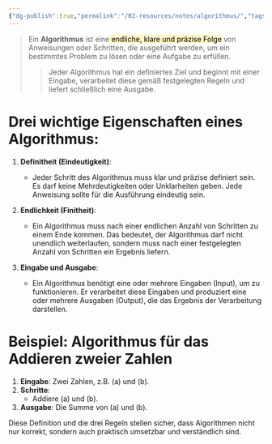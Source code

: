 ```yaml
---
{"dg-publish":true,"permalink":"/02-resources/notes/algorithmus/","tags":["algorithmus","informatik/code/algorithmus"],"noteIcon":"","updated":"2025-09-10T16:32:57.376+02:00"}
---
```


>Ein **Algorithmus** ist eine<mark style="background: #FFF3A3A6;"> endliche, klare und präzise Folge</mark> von Anweisungen oder Schritten, die ausgeführt werden, um ein bestimmtes Problem zu lösen oder eine Aufgabe zu erfüllen. 
>>Jeder Algorithmus hat ein definiertes Ziel und beginnt mit einer Eingabe, verarbeitet diese gemäß festgelegten Regeln und liefert schließlich eine Ausgabe.

# Drei wichtige Eigenschaften eines Algorithmus:

1. **Definitheit (Eindeutigkeit)**:
   - Jeder Schritt des Algorithmus muss klar und präzise definiert sein. Es darf keine Mehrdeutigkeiten oder Unklarheiten geben. Jede Anweisung sollte für die Ausführung eindeutig sein.

2. **Endlichkeit (Finitheit)**:
   - Ein Algorithmus muss nach einer endlichen Anzahl von Schritten zu einem Ende kommen. Das bedeutet, der Algorithmus darf nicht unendlich weiterlaufen, sondern muss nach einer festgelegten Anzahl von Schritten ein Ergebnis liefern.

3. **Eingabe und Ausgabe**:
   - Ein Algorithmus benötigt eine oder mehrere Eingaben (Input), um zu funktionieren. Er verarbeitet diese Eingaben und produziert eine oder mehrere Ausgaben (Output), die das Ergebnis der Verarbeitung darstellen.

# Beispiel: Algorithmus für das Addieren zweier Zahlen
1. **Eingabe**: Zwei Zahlen, z.B. \(a\) und \(b\).
2. **Schritte**: 
   - Addiere \(a\) und \(b\).
3. **Ausgabe**: Die Summe von \(a\) und \(b\).

Diese Definition und die drei Regeln stellen sicher, dass Algorithmen nicht nur korrekt, sondern auch praktisch umsetzbar und verständlich sind.